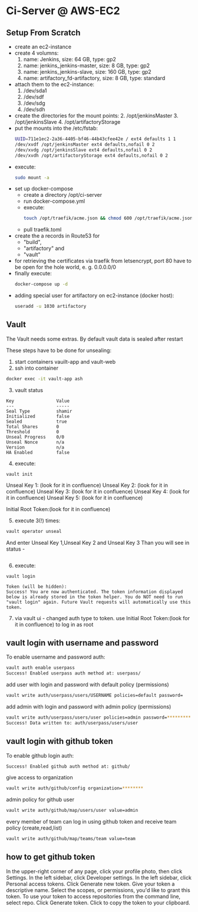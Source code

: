 # Ci-Server @ AWS-EC2 #

## Setup From Scratch ##

- create an ec2-instance
- create 4 volumns:
  1. name: Jenkins, size: 64 GB, type: gp2
  2. name: jenkins_jenkins-master, size: 8 GB, type: gp2
  3. name: jenkins_jenkins-slave, size: 160 GB, type: gp2
  4. name: artifactory_fd-artifactory, size: 8 GB, type: standard
- attach them to the ec2-instance:
  1. /dev/sda1
  2. /dev/sdf
  3. /dev/sdg
  4. /dev/sdh
- create the directories for the mount points:
  2. /opt/jenkinsMaster
  3. /opt/jenkinsSlave
  4. /opt/artifactoryStorage
- put the mounts into the /etc/fstab:
  ```sh
  UUID=711e1ec2-2a36-4405-bf46-44b43cfee42e / ext4 defaults 1 1
  /dev/xvdf /opt/jenkinsMaster ext4 defaults,nofail 0 2
  /dev/xvdg /opt/jenkinsSlave ext4 defaults,nofail 0 2
  /dev/xvdh /opt/artifactoryStorage ext4 defaults,nofail 0 2
  ```
- execute:
  ```sh
  sudo mount -a
  ```
- set up docker-compose
  - create a directory /opt/ci-server
  - run docker-compose.yml 
  - execute:
    ```sh
    touch /opt/traefik/acme.json && chmod 600 /opt/traefik/acme.json
    ```
  - pull traefik.toml
- create the a records in Route53 for
  - "build",
  - "artifactory" and
  - "vault"
- for retrieving the certificates via traefik from letsencrypt, port 80 have to be open for the hole world, e. g. 0.0.0.0/0
- finally execute:
  ```sh
  docker-compose up -d
  ```
- adding special user for artifactory on ec2-instance (docker host):
  ```sh
  useradd -u 1030 artifactory
  ```

## Vault ##
The Vault needs some extras. By default vault data is sealed after restart

These steps have to be done for unsealing:
1) start containers vauilt-app and vault-web
2) ssh into container  
```sh
docker exec -it vault-app ash
```
3) vault status
```
Key                Value
---                -----
Seal Type          shamir
Initialized        false
Sealed             true
Total Shares       0
Threshold          0
Unseal Progress    0/0
Unseal Nonce       n/a
Version            n/a
HA Enabled         false
```
4) execute:
```
vault init
```
Unseal Key 1: (look for it in confluence)
Unseal Key 2: (look for it in confluence)
Unseal Key 3: (look for it in confluence)
Unseal Key 4: (look for it in confluence)
Unseal Key 5: (look for it in confluence)

Initial Root Token:(look for it in confluence)

5) execute 3(!) times:
```sh
vault operator unseal  
```
And enter Unseal Key 1,Unseal Key 2 and Unseal Key 3
Than you will see in status -
```Sealed  false
```
6) execute:
```
vault login

Token (will be hidden):
Success! You are now authenticated. The token information displayed below is already stored in the token helper. You do NOT need to run "vault login" again. Future Vault requests will automatically use this token.
```
7) via vault ui - changed auth type to token. use Initial Root Token:(look for it in confluence) to log in as root

## vault login with username and password ##
To enable username and password auth: 
```sh 
vault auth enable userpass
Success! Enabled userpass auth method at: userpass/
```
add user with login and password with default policy (permissions)

```sh
vault write auth/userpass/users/USERNAME policies=default password=
```
add admin with login and password with admin policy (permissions)
```sh
vault write auth/userpass/users/user policies=admin password=*********
Success! Data written to: auth/userpass/users/user
```

## vault login with github token ##
To enable github login auth:

```sh vault auth enable github
Success! Enabled github auth method at: github/
```
give access to organization
```sh 
vault write auth/github/config organization=********
```
admin policy for github user 
```sh
vault write auth/github/map/users/user value=admin
```

every member of  team can log in using github token and receive team policy (create,read,list)
```sh
vault write auth/github/map/teams/team value=team
```

## how to get github token ##

In the upper-right corner of any page, click your profile photo, then click Settings.
In the left sidebar, click Developer settings.
In the left sidebar, click Personal access tokens.
Click Generate new token.
Give your token a descriptive name.
Select the scopes, or permissions, you'd like to grant this token. To use your token to access repositories from the command line, select repo.
Click Generate token.
Click  to copy the token to your clipboard. 
